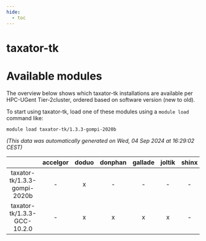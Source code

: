 ```yaml
---
hide:
  - toc
---
```


taxator-tk
==========

# Available modules


The overview below shows which taxator-tk installations are available per HPC-UGent Tier-2cluster, ordered based on software version (new to old).

To start using taxator-tk, load one of these modules using a `module load` command like:

```shell
module load taxator-tk/1.3.3-gompi-2020b
```

*(This data was automatically generated on Wed, 04 Sep 2024 at 16:29:02 CEST)*  

| |accelgor|doduo|donphan|gallade|joltik|shinx|skitty|
| :---: | :---: | :---: | :---: | :---: | :---: | :---: | :---: |
|taxator-tk/1.3.3-gompi-2020b|-|x|-|-|-|-|-|
|taxator-tk/1.3.3-GCC-10.2.0|-|x|x|x|x|-|x|
